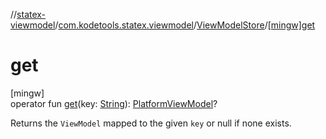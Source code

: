 //[statex-viewmodel](../../../index.md)/[com.kodetools.statex.viewmodel](../index.md)/[ViewModelStore](index.md)/[[mingw]get]([mingw]get.md)

# get

[mingw]\
operator fun [get]([mingw]get.md)(key: [String](https://kotlinlang.org/api/core/kotlin-stdlib/kotlin/-string/index.html)): [PlatformViewModel](../-platform-view-model/index.md)?

Returns the `ViewModel` mapped to the given `key` or null if none exists.
